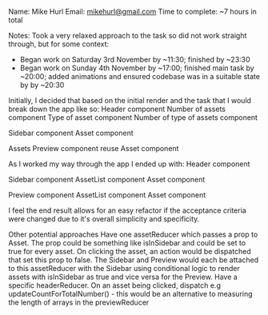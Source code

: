 Name: Mike Hurl
Email: mikehurl@gmail.com
Time to complete: ~7 hours in total

Notes:
Took a very relaxed approach to the task so did not work straight through, but for some context:
- Began work on Saturday 3rd November by ~11:30; finished by ~23:30
- Began work on Sunday 4th November by ~17:00; finished main task by ~20:00; 
    added animations and ensured codebase was in a suitable state by by ~20:30


Initially, I decided that based on the initial render and the task that I would break down the app like so:
Header component
  Number of assets component
  Type of asset component
  Number of type of assets component

Sidebar component
  Asset component

Assets Preview component
  reuse Asset component

  As I worked my way through the app I ended up with:
  Header component

  Sidebar component
    AssetList component
      Asset component
  
  Preview component
    AssetList component
      Asset component

I feel the end result allows for an easy refactor if the acceptance criteria were changed due to it's overall simplicity and specificity.

  Other potential approaches
    Have one assetReducer which passes a prop to Asset. The prop could be something like isInSidebar and could be set to true for every asset. On clicking the asset, an action would be dispatched that set this prop to false. The Sidebar and Preview would each be attached to this assetReducer with the Sidebar using conditional logic to render assets with isInSidebar as true and vice versa for the Preview.
    Have a specific headerReducer. On an asset being clicked, dispatch e.g updateCountForTotalNumber() - this would be an alternative to measuring the length of arrays in the previewReducer